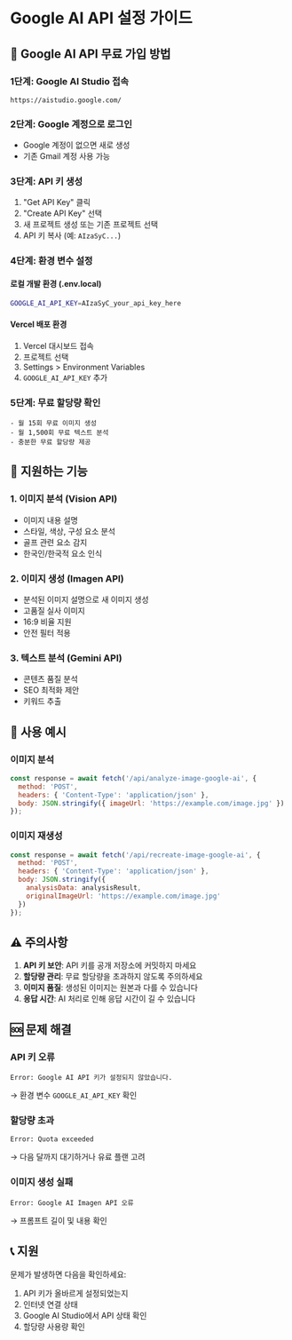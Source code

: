 # Google AI API 설정 가이드

## 🚀 Google AI API 무료 가입 방법

### 1단계: Google AI Studio 접속
```
https://aistudio.google.com/
```

### 2단계: Google 계정으로 로그인
- Google 계정이 없으면 새로 생성
- 기존 Gmail 계정 사용 가능

### 3단계: API 키 생성
1. "Get API Key" 클릭
2. "Create API Key" 선택
3. 새 프로젝트 생성 또는 기존 프로젝트 선택
4. API 키 복사 (예: `AIzaSyC...`)

### 4단계: 환경 변수 설정

#### 로컬 개발 환경 (.env.local)
```bash
GOOGLE_AI_API_KEY=AIzaSyC_your_api_key_here
```

#### Vercel 배포 환경
1. Vercel 대시보드 접속
2. 프로젝트 선택
3. Settings > Environment Variables
4. `GOOGLE_AI_API_KEY` 추가

### 5단계: 무료 할당량 확인
```
- 월 15회 무료 이미지 생성
- 월 1,500회 무료 텍스트 분석
- 충분한 무료 할당량 제공
```

## 🔧 지원하는 기능

### 1. 이미지 분석 (Vision API)
- 이미지 내용 설명
- 스타일, 색상, 구성 요소 분석
- 골프 관련 요소 감지
- 한국인/한국적 요소 인식

### 2. 이미지 생성 (Imagen API)
- 분석된 이미지 설명으로 새 이미지 생성
- 고품질 실사 이미지
- 16:9 비율 지원
- 안전 필터 적용

### 3. 텍스트 분석 (Gemini API)
- 콘텐츠 품질 분석
- SEO 최적화 제안
- 키워드 추출

## 📝 사용 예시

### 이미지 분석
```javascript
const response = await fetch('/api/analyze-image-google-ai', {
  method: 'POST',
  headers: { 'Content-Type': 'application/json' },
  body: JSON.stringify({ imageUrl: 'https://example.com/image.jpg' })
});
```

### 이미지 재생성
```javascript
const response = await fetch('/api/recreate-image-google-ai', {
  method: 'POST',
  headers: { 'Content-Type': 'application/json' },
  body: JSON.stringify({ 
    analysisData: analysisResult,
    originalImageUrl: 'https://example.com/image.jpg'
  })
});
```

## ⚠️ 주의사항

1. **API 키 보안**: API 키를 공개 저장소에 커밋하지 마세요
2. **할당량 관리**: 무료 할당량을 초과하지 않도록 주의하세요
3. **이미지 품질**: 생성된 이미지는 원본과 다를 수 있습니다
4. **응답 시간**: AI 처리로 인해 응답 시간이 길 수 있습니다

## 🆘 문제 해결

### API 키 오류
```
Error: Google AI API 키가 설정되지 않았습니다.
```
→ 환경 변수 `GOOGLE_AI_API_KEY` 확인

### 할당량 초과
```
Error: Quota exceeded
```
→ 다음 달까지 대기하거나 유료 플랜 고려

### 이미지 생성 실패
```
Error: Google AI Imagen API 오류
```
→ 프롬프트 길이 및 내용 확인

## 📞 지원

문제가 발생하면 다음을 확인하세요:
1. API 키가 올바르게 설정되었는지
2. 인터넷 연결 상태
3. Google AI Studio에서 API 상태 확인
4. 할당량 사용량 확인
